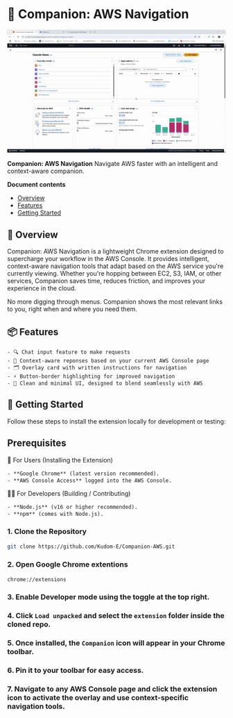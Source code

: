 # 🧭 Companion: AWS Navigation

![Demo GIF](demo/Demo.gif)

**Companion: AWS Navigation**
Navigate AWS faster with an intelligent and context-aware companion.

**Document contents**

- [Overview](#-overview)
- [Features](#-features)
- [Getting Started](#-getting-started)

## 📌 Overview

Companion: AWS Navigation is a lightweight Chrome extension designed to supercharge your workflow in the AWS Console. It provides intelligent, context-aware navigation tools that adapt based on the AWS service you're currently viewing. Whether you're hopping between EC2, S3, IAM, or other services, Companion saves time, reduces friction, and improves your experience in the cloud.

No more digging through menus. Companion shows the most relevant links to you, right when and where you need them.

## 📦 Features

    - 🔍 Chat input feature to make requests
    - 🧠 Context-aware reponses based on your current AWS Console page
    - 🗂️ Overlay card with written instructions for navigation
    - ⚡ Button-border highlighting for improved navigation
    - 🌙 Clean and minimal UI, designed to blend seamlessly with AWS

## 🚀 Getting Started

Follow these steps to install the extension locally for development or testing:

## Prerequisites

🧩 For Users (Installing the Extension)

    - **Google Chrome** (latest version recommended).
    - **AWS Console Access** logged into the AWS Console.

👨‍💻 For Developers (Building / Contributing)

    - **Node.js** (v16 or higher recommended).
    - **npm** (comes with Node.js).

### **1. Clone the Repository**

```bash
git clone https://github.com/Kudom-E/Companion-AWS.git

```

### **2. Open Google Chrome extentions**

    chrome://extensions

### **3. Enable **Developer mode** using the toggle at the top right.**

### **4. Click `Load unpacked` and select the `extension` folder inside the cloned repo.**

### **5. Once installed, the `Companion` icon will appear in your Chrome toolbar.**

### **6. Pin it to your toolbar for easy access.**

### **7. Navigate to any AWS Console page and click the extension icon to activate the overlay and use context-specific navigation tools.**
